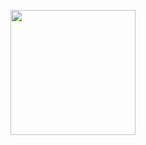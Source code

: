 
<a href="https://www.youtube.com/watch?v=dQw4w9WgXcQ"><img align="right" src="https://media.giphy.com/media/F0RAWnqgJ1f6IzXi9U/giphy.gif" width="200" height="200" /></a>


<!--
**Astropal/Astropal** is a ✨ _special_ ✨ repository because its `README.md` (this file) appears on your GitHub profile.

Here are some ideas to get you started:

- 🔭 I’m currently working on ...
- 🌱 I’m currently learning ...
- 👯 I’m looking to collaborate on ...
- 🤔 I’m looking for help with ...
- 💬 Ask me about ...
- 📫 How to reach me: ...
- 😄 Pronouns: ...
- ⚡ Fun fact: ...
-->

